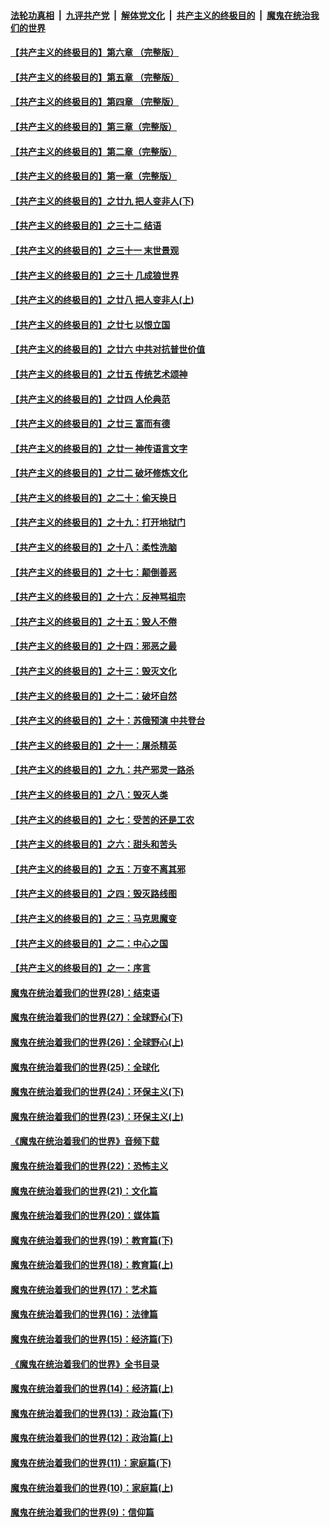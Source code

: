 ####  [法轮功真相](../../../../basic/blob/master/README.md?t=10020939) &nbsp;|&nbsp; [九评共产党](../../../../9ping.md/blob/master/README.md?t=10020939) &nbsp;|&nbsp; [解体党文化](../../../../jtdwh.md/blob/master/README.md?t=10020939)  &nbsp;|&nbsp; [共产主义的终极目的](../../../../gczydzjmd.md/blob/master/README.md?t=10020939) &nbsp;|&nbsp; [魔鬼在统治我们的世界](../../../../mgztzwmdsj.md/blob/master/README.md?t=10020939) 

#### [【共产主义的终极目的】第六章 （完整版）](../pages/nsc422/n11428913.md?t=10020939) 

#### [【共产主义的终极目的】第五章 （完整版）](../pages/nsc422/n11428912.md?t=10020939) 

#### [【共产主义的终极目的】第四章 （完整版）](../pages/nsc422/n11428907.md?t=10020939) 

#### [【共产主义的终极目的】第三章（完整版）](../pages/nsc422/n11428848.md?t=10020939) 

#### [【共产主义的终极目的】第二章（完整版）](../pages/nsc422/n11428831.md?t=10020939) 

#### [【共产主义的终极目的】第一章（完整版）](../pages/nsc422/n11417651.md?t=10020939) 

#### [【共产主义的终极目的】之廿九 把人变非人(下)](../pages/nsc422/n11344140.md?t=10020939) 

#### [【共产主义的终极目的】之三十二 结语](../pages/nsc422/n11360535.md?t=10020939) 

#### [【共产主义的终极目的】之三十一 末世景观](../pages/nsc422/n11351129.md?t=10020939) 

#### [【共产主义的终极目的】之三十 几成狼世界](../pages/nsc422/n11348280.md?t=10020939) 

#### [【共产主义的终极目的】之廿八 把人变非人(上)](../pages/nsc422/n11340492.md?t=10020939) 

#### [【共产主义的终极目的】之廿七 以恨立国](../pages/nsc422/n11336944.md?t=10020939) 

#### [【共产主义的终极目的】之廿六 中共对抗普世价值](../pages/nsc422/n11324785.md?t=10020939) 

#### [【共产主义的终极目的】之廿五 传统艺术颂神](../pages/nsc422/n11296396.md?t=10020939) 

#### [【共产主义的终极目的】之廿四 人伦典范](../pages/nsc422/n11296397.md?t=10020939) 

#### [【共产主义的终极目的】之廿三 富而有德](../pages/nsc422/n11283598.md?t=10020939) 

#### [【共产主义的终极目的】之廿一 神传语言文字](../pages/nsc422/n11263265.md?t=10020939) 

#### [【共产主义的终极目的】之廿二 破坏修炼文化](../pages/nsc422/n11245728.md?t=10020939) 

#### [【共产主义的终极目的】之二十：偷天换日](../pages/nsc422/n11238846.md?t=10020939) 

#### [【共产主义的终极目的】之十九：打开地狱门](../pages/nsc422/n11206376.md?t=10020939) 

#### [【共产主义的终极目的】之十八：柔性洗脑](../pages/nsc422/n11199994.md?t=10020939) 

#### [【共产主义的终极目的】之十七：颠倒善恶](../pages/nsc422/n11179782.md?t=10020939) 

#### [【共产主义的终极目的】之十六：反神骂祖宗](../pages/nsc422/n11166798.md?t=10020939) 

#### [【共产主义的终极目的】之十五：毁人不倦](../pages/nsc422/n11166792.md?t=10020939) 

#### [【共产主义的终极目的】之十四：邪恶之最](../pages/nsc422/n11150249.md?t=10020939) 

#### [【共产主义的终极目的】之十三：毁灭文化](../pages/nsc422/n11135227.md?t=10020939) 

#### [【共产主义的终极目的】之十二：破坏自然](../pages/nsc422/n11135214.md?t=10020939) 

#### [【共产主义的终极目的】之十：苏俄预演 中共登台](../pages/nsc422/n11118424.md?t=10020939) 

#### [【共产主义的终极目的】之十一：屠杀精英](../pages/nsc422/n11118442.md?t=10020939) 

#### [【共产主义的终极目的】之九：共产邪灵一路杀](../pages/nsc422/n11114139.md?t=10020939) 

#### [【共产主义的终极目的】之八：毁灭人类](../pages/nsc422/n11108503.md?t=10020939) 

#### [【共产主义的终极目的】之七：受苦的还是工农](../pages/nsc422/n11101809.md?t=10020939) 

#### [【共产主义的终极目的】之六：甜头和苦头](../pages/nsc422/n11096971.md?t=10020939) 

#### [【共产主义的终极目的】之五：万变不离其邪](../pages/nsc422/n11091285.md?t=10020939) 

#### [【共产主义的终极目的】之四：毁灭路线图](../pages/nsc422/n11086284.md?t=10020939) 

#### [【共产主义的终极目的】之三：马克思魔变](../pages/nsc422/n11061941.md?t=10020939) 

#### [【共产主义的终极目的】之二：中心之国](../pages/nsc422/n11047728.md?t=10020939) 

#### [【共产主义的终极目的】之一：序言](../pages/nsc422/n11086077.md?t=10020939) 

#### [魔鬼在统治着我们的世界(28)：结束语](../pages/nsc422/n10936246.md?t=10020939) 

#### [魔鬼在统治着我们的世界(27)：全球野心(下)](../pages/nsc422/n10928319.md?t=10020939) 

#### [魔鬼在统治着我们的世界(26)：全球野心(上)](../pages/nsc422/n10900318.md?t=10020939) 

#### [魔鬼在统治着我们的世界(25)：全球化](../pages/nsc422/n10788205.md?t=10020939) 

#### [魔鬼在统治着我们的世界(24)：环保主义(下)](../pages/nsc422/n10695307.md?t=10020939) 

#### [魔鬼在统治着我们的世界(23)：环保主义(上)](../pages/nsc422/n10688613.md?t=10020939) 

#### [《魔鬼在统治着我们的世界》音频下载](../pages/nsc422/n10635553.md?t=10020939) 

#### [魔鬼在统治着我们的世界(22)：恐怖主义](../pages/nsc422/n10614727.md?t=10020939) 

#### [魔鬼在统治着我们的世界(21)：文化篇](../pages/nsc422/n10597706.md?t=10020939) 

#### [魔鬼在统治着我们的世界(20)：媒体篇](../pages/nsc422/n10586579.md?t=10020939) 

#### [魔鬼在统治着我们的世界(19)：教育篇(下)](../pages/nsc422/n10564808.md?t=10020939) 

#### [魔鬼在统治着我们的世界(18)：教育篇(上)](../pages/nsc422/n10526970.md?t=10020939) 

#### [魔鬼在统治着我们的世界(17)：艺术篇](../pages/nsc422/n10499093.md?t=10020939) 

#### [魔鬼在统治着我们的世界(16)：法律篇](../pages/nsc422/n10485969.md?t=10020939) 

#### [魔鬼在统治着我们的世界(15)：经济篇(下)](../pages/nsc422/n10469975.md?t=10020939) 

#### [《魔鬼在统治着我们的世界》全书目录](../pages/nsc422/n10464261.md?t=10020939) 

#### [魔鬼在统治着我们的世界(14)：经济篇(上)](../pages/nsc422/n10457370.md?t=10020939) 

#### [魔鬼在统治着我们的世界(13)：政治篇(下)](../pages/nsc422/n10448270.md?t=10020939) 

#### [魔鬼在统治着我们的世界(12)：政治篇(上)](../pages/nsc422/n10444576.md?t=10020939) 

#### [魔鬼在统治着我们的世界(11)：家庭篇(下)](../pages/nsc422/n10440961.md?t=10020939) 

#### [魔鬼在统治着我们的世界(10)：家庭篇(上)](../pages/nsc422/n10435448.md?t=10020939) 

#### [魔鬼在统治着我们的世界(9)：信仰篇](../pages/nsc422/n10432159.md?t=10020939) 

